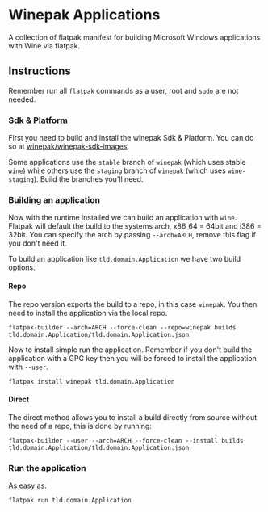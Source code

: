 # Winepak Applications
A collection of flatpak manifest for building Microsoft Windows applications with Wine via flatpak.

## Instructions
Remember run all `flatpak` commands as a user, root and `sudo` are not needed.

### Sdk & Platform
First you need to build and install the winepak Sdk & Platform. You can do so at [winepak/winepak-sdk-images](https://github.com/winepak/winepak-sdk-images).

Some applications use the `stable` branch of `winepak` (which uses stable `wine`) while others use the `staging` branch of `winepak` (which uses `wine-staging`). Build the branches you'll need.

### Building an application
Now with the runtime installed we can build an application with `wine`. Flatpak will default the build to the systems arch, x86_64 = 64bit and i386 = 32bit. You can specify the arch by passing `--arch=ARCH`, remove this flag if you don't need it.

To build an application like `tld.domain.Application` we have two build options.

#### Repo
The repo version exports the build to a repo, in this case `winepak`. You then need to install the application via the local repo.

    flatpak-builder --arch=ARCH --force-clean --repo=winepak builds tld.domain.Application/tld.domain.Application.json

Now to install simple run the application. Remember if you don't build the application with a GPG key then you will be forced to install the application with `--user`.

    flatpak install winepak tld.domain.Application

#### Direct
The direct method allows you to install a build directly from source without the need of a repo, this is done by running:

    flatpak-builder --user --arch=ARCH --force-clean --install builds tld.domain.Application/tld.domain.Application.json

### Run the application
As easy as:

    flatpak run tld.domain.Application

